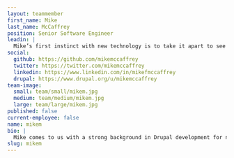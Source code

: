 ```yaml
---
layout: teammember
first_name: Mike
last_name: McCaffrey
position: Senior Software Engineer
leadin: |
  Mike’s first instinct with new technology is to take it apart to see how it works. While that doesn’t necessarily bode well for the future of our new coffee maker, it does mean that Mike won’t rest until he knows a new website framework inside and out.
social:
  github: https://github.com/mikemccaffrey
  twitter: https://twitter.com/mikemccaffrey
  linkedin: https://www.linkedin.com/in/mikefmccaffrey
  drupal: https://www.drupal.org/u/mikemccaffrey
team-image:
  small: team/small/mikem.jpg
  medium: team/medium/mikem.jpg
  large: team/large/mikem.jpg
published: false
current-employee: false
name: mikem
bio: |
  Mike comes to us with a strong background in Drupal development for nonprofits. For the past few years, he’s been a prolific member of the Drupal community, and is one of the architects behind the Drupal fork, Backdrop CMS. He’s passionate about helping nonprofits build powerful websites to support their mission. When he’s not busy tackling the latest client project, he’s learning how to spin and knit, because that’s what you do when you have two really fluffy angora rabbits.
slug: mikem
---
```

